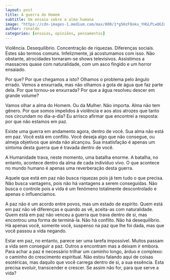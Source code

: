 ```yaml
---
layout: post
title: A guerra do Homem
subtitle: Um ensaio sobre a alma humana
image: "https://cdn-images-1.medium.com/max/800/1*g5HzF8oku_YHGLPLwQGImQ.jpeg"
author: ronaldo
categories: [ensaios, opiniões, pensamentos]
---
```


Violência. Desequilíbrio. Concentração de riquezas. Diferenças sociais. Estes
são termos comuns. Infelizmente, já acostumamos com isso. Não obstante,
atrocidades tornaram-se shows televisivos. Assistimos a massacres quase com
naturalidade, com um asco fingido e um horror ensaiado.

Por que? Por que chegamos a isto? Olhamos o problema pelo ângulo errado. Vemos a
enxurrada, mas não olhamos a gota de água que faz parte dela. Por que tornou-se
enxurrada? Por que a água resolveu descer em grande volume?

Vamos olhar a alma do Homem. Ou da Mulher. Não importa. Alma não tem gênero. Por
que somos impelidos à violência e aos atos atrozes que tanto nos circundam no
dia-a-dia? Eu arrisco afirmar que encontrei a resposta: por que não estamos em
paz.

Existe uma guerra em andamento agora, dentro de você. Sua alma não está em paz.
Você está em conflito. Você deseja algo que não consegue, ou almeja objetivos
que ainda não alcançou. Sua insatisfação é apenas um sintoma desta guerra que é
travada dentro de você.

A Humanidade trava, neste momento, uma batalha enorme. A batalha, no entanto,
acontece dentro da alma de cada indivíduo vivo. O que acontece no mundo humano é
apenas uma reverberação desta guerra.

Aquele que está em paz não busca riquezas pois já tem tudo o que precisa. Não
busca vantagens, pois não há vantagens a serem conseguidas. Não busca o controle
pois a vida é um fenômeno totalmente descontrolado e apenas o influenciamos.

A paz não é um acordo entre povos, mas um estado de espírito. Quem está em paz
não vê diferenças e quando as vê, aceita-as com naturalidade. Quem está em paz
não venceu a guerra que trava dentro de si, mas encontrou uma forma de
terminá-la. Não há conflito. Não há desequilíbrio. Há apenas você, somente você,
suspenso na paz que lhe foi dada, mas que você passou a vida negando.

Estar em paz, no entanto, parece ser uma tarefa impossível. Muitos passam a vida
sem conseguir a paz. Outros a encontram mas a deixam ir embora. Para achar a paz
é necessário trilhar um caminho longo, árduo e complexo: o caminho do
crescimento espiritual. Não estou falando aqui de coisas esotéricas, mas daquilo
que você carrega dentro de si, a sua essência. Esta precisa evoluir, transcender
e crescer. Se assim não for, para que serve a vida?
